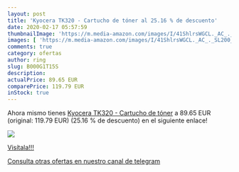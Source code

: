 ```yaml
---
layout: post
title: 'Kyocera TK320 - Cartucho de tóner al 25.16 % de descuento'
date: 2020-02-17 05:57:59
thumbnailImage: 'https://m.media-amazon.com/images/I/41ShlrsWGCL._AC_._SL200_.jpg'
images: [ 'https://m.media-amazon.com/images/I/41ShlrsWGCL._AC_._SL200_.jpg' ]
comments: true
category: ofertas
author: ring
slug: B000G1T15S
description:
actualPrice: 89.65 EUR
comparePrice: 119.79 EUR
inStock: true
---
```


Ahora mismo tienes [Kyocera TK320 - Cartucho de tóner](https://www.amazon.com/dp/B000G1T15S/?tag=redken08-20) a 89.65 EUR (original: 119.79 EUR) (25.16 %  de descuento) en el siguiente enlace!

[![](https://m.media-amazon.com/images/I/41ShlrsWGCL._AC_._SL200_.jpg)](https://www.amazon.com/dp/B000G1T15S/?tag=redken08-20)

[Visítala!!!](https://www.amazon.com/dp/B000G1T15S/?tag=redken08-20)

[Consulta otras ofertas en nuestro canal de telegram](https://t.me/s/ofertas25)

